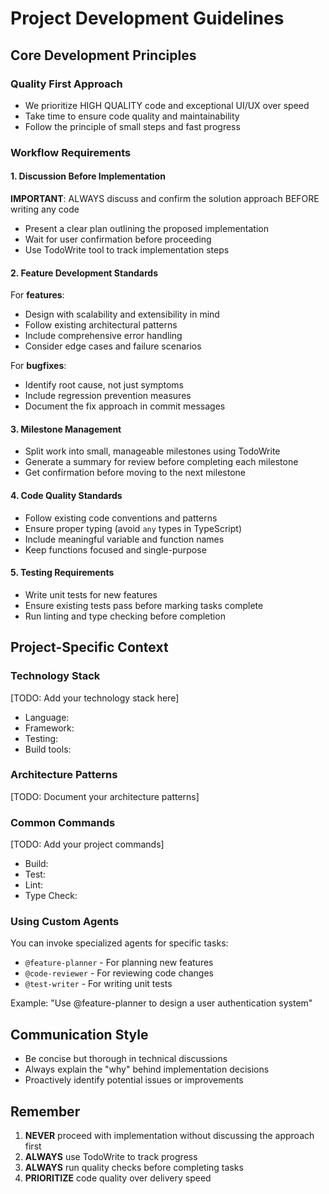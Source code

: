 # Project Development Guidelines

## Core Development Principles

### Quality First Approach
- We prioritize HIGH QUALITY code and exceptional UI/UX over speed
- Take time to ensure code quality and maintainability
- Follow the principle of small steps and fast progress

### Workflow Requirements

#### 1. Discussion Before Implementation
**IMPORTANT**: ALWAYS discuss and confirm the solution approach BEFORE writing any code
- Present a clear plan outlining the proposed implementation
- Wait for user confirmation before proceeding
- Use TodoWrite tool to track implementation steps

#### 2. Feature Development Standards
For **features**:
- Design with scalability and extensibility in mind
- Follow existing architectural patterns
- Include comprehensive error handling
- Consider edge cases and failure scenarios

For **bugfixes**:
- Identify root cause, not just symptoms
- Include regression prevention measures
- Document the fix approach in commit messages

#### 3. Milestone Management
- Split work into small, manageable milestones using TodoWrite
- Generate a summary for review before completing each milestone
- Get confirmation before moving to the next milestone

#### 4. Code Quality Standards
- Follow existing code conventions and patterns
- Ensure proper typing (avoid `any` types in TypeScript)
- Include meaningful variable and function names
- Keep functions focused and single-purpose

#### 5. Testing Requirements
- Write unit tests for new features
- Ensure existing tests pass before marking tasks complete
- Run linting and type checking before completion

## Project-Specific Context

### Technology Stack
[TODO: Add your technology stack here]
- Language: 
- Framework: 
- Testing: 
- Build tools: 

### Architecture Patterns
[TODO: Document your architecture patterns]

### Common Commands
[TODO: Add your project commands]
- Build: 
- Test: 
- Lint: 
- Type Check: 

### Using Custom Agents
You can invoke specialized agents for specific tasks:
- `@feature-planner` - For planning new features
- `@code-reviewer` - For reviewing code changes
- `@test-writer` - For writing unit tests

Example: "Use @feature-planner to design a user authentication system"

## Communication Style
- Be concise but thorough in technical discussions
- Always explain the "why" behind implementation decisions
- Proactively identify potential issues or improvements

## Remember
1. **NEVER** proceed with implementation without discussing the approach first
2. **ALWAYS** use TodoWrite to track progress
3. **ALWAYS** run quality checks before completing tasks
4. **PRIORITIZE** code quality over delivery speed
